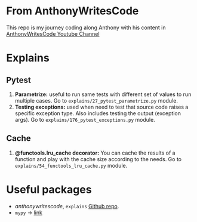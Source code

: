 # From AnthonyWritesCode
This repo is my journey coding along Anthony with his content in [AnthonyWritesCode Youtube Channel](https://www.youtube.com/@anthonywritescode)

# Explains

## Pytest
1. **Parametrize:** useful to run same tests with different set of values to run multiple cases. Go to `explains/27_pytest_parametrize.py` module.
2. **Testing exceptions:** used when need to test that source code raises a specific exception type. Also includes testing the output (exception args). Go to `explains/176_pytest_exceptions.py` module.

## Cache
1. **@functools.lru_cache decorator:** You can cache the results of a function and play with the cache size according to the needs. Go to `explains/54_functools_lru_cache.py` module.


# Useful packages
- _anthonywritescode_, `explains` [Github repo](https://github.com/anthonywritescode/explains).
- `mypy` -> [link](https://pypi.org/project/mypy/)
